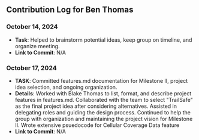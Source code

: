 ## Contribution Log for Ben Thomas

### October 14, 2024
- **Task**: Helped to brainstorm potential ideas, keep group on timeline, and organize meeting. 
- **Link to Commit**: N/A

### October 17, 2024
- **TASK**: Committed features.md documentation for Milestone II, project idea selection, and ongoing organization.
- **Details**: Worked with Blake Thomas to list, format, and describe project features in features.md. Collaborated with the team to select "TrailSafe" as the final project idea after considering alternatives. Assisted in delegating roles and guiding the design process. Continued to help the group with organization and maintaining the project vision for Milestone II. Wrote extensive psuedocode for Cellular Coverage Data feature
- **Link to Commit**: N/A